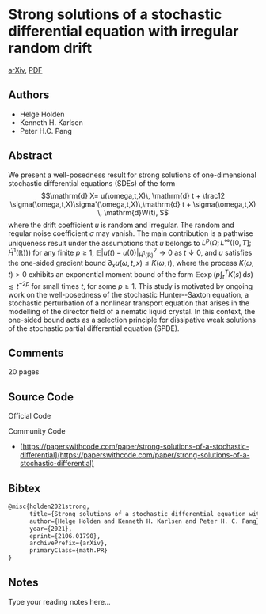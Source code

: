 
# Strong solutions of a stochastic differential equation with irregular random drift

[arXiv](https://arxiv.org/abs/2106.01790), [PDF](https://arxiv.org/pdf/2106.01790.pdf)

## Authors

- Helge Holden
- Kenneth H. Karlsen
- Peter H.C. Pang

## Abstract

We present a well-posedness result for strong solutions of one-dimensional stochastic differential equations (SDEs) of the form $$\mathrm{d} X= u(\omega,t,X)\, \mathrm{d} t + \frac12 \sigma(\omega,t,X)\sigma'(\omega,t,X)\,\mathrm{d} t + \sigma(\omega,t,X) \, \mathrm{d}W(t), $$ where the drift coefficient $u$ is random and irregular. The random and regular noise coefficient $\sigma$ may vanish. The main contribution is a pathwise uniqueness result under the assumptions that $u$ belongs to $L^p(\Omega; L^\infty([0,T];\dot{H}^1(\mathbb{R})))$ for any finite $p\ge 1$, $\mathbb{E}\left|u(t)-u(0)\right|_{\dot{H}^1(\mathbb{R})}^2 \to 0$ as $t\downarrow 0$, and $u$ satisfies the one-sided gradient bound $\partial_x u(\omega,t,x) \le K(\omega, t)$, where the process $K(\omega,t )>0$ exhibits an exponential moment bound of the form $\mathbb{E} \exp\Big(p\int_t^T K(s)\,\mathrm{d} s\Big) \lesssim {t^{-2p}}$ for small times $t$, for some $p\ge1$. This study is motivated by ongoing work on the well-posedness of the stochastic Hunter--Saxton equation, a stochastic perturbation of a nonlinear transport equation that arises in the modelling of the director field of a nematic liquid crystal. In this context, the one-sided bound acts as a selection principle for dissipative weak solutions of the stochastic partial differential equation (SPDE).

## Comments

20 pages

## Source Code

Official Code



Community Code

- [https://paperswithcode.com/paper/strong-solutions-of-a-stochastic-differential](https://paperswithcode.com/paper/strong-solutions-of-a-stochastic-differential)

## Bibtex

```tex
@misc{holden2021strong,
      title={Strong solutions of a stochastic differential equation with irregular random drift}, 
      author={Helge Holden and Kenneth H. Karlsen and Peter H. C. Pang},
      year={2021},
      eprint={2106.01790},
      archivePrefix={arXiv},
      primaryClass={math.PR}
}
```

## Notes

Type your reading notes here...

